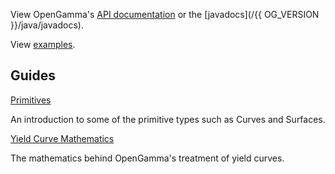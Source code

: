 View OpenGamma's [API documentation](api) or the [javadocs](/{{ OG_VERSION }}/java/javadocs).

View [examples](examples).

## Guides

[Primitives](og_docs_true_primitives.pdf)

An introduction to some of the primitive types such as Curves and Surfaces.

[Yield Curve Mathematics](og_docs_yield_curve_maths.pdf)

The mathematics behind OpenGamma's treatment of yield curves.


